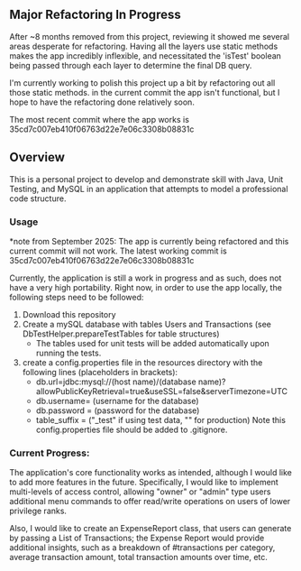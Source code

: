 ## Major Refactoring In Progress
After ~8 months removed from this project, reviewing it showed me several areas desperate for refactoring. Having all the layers use static methods makes the app incredibly inflexible, and necessitated the 'isTest' boolean being passed through each layer to determine the final DB query.

I'm currently working to polish this project up a bit by refactoring out all those static methods. in the current commit the app isn't functional, but I hope to have the refactoring done relatively soon. 

The most recent commit where the app works is 35cd7c007eb410f06763d22e7e06c3308b08831c 

## Overview
This is a personal project to develop and demonstrate skill with Java, Unit Testing, and MySQL in an application that 
attempts to model a professional code structure.





### Usage 

*note from September 2025: The app is currently being refactored and this current commit will not work. The latest working commit is 
35cd7c007eb410f06763d22e7e06c3308b08831c

Currently, the application is still a work in progress and as such, does not have a very high portability. Right now,
in order to use the app locally, the following steps need to be followed:

1) Download this repository
2) Create a mySQL database with tables Users and Transactions (see DbTestHelper.prepareTestTables for table structures)
   - The tables used for unit tests will be added automatically upon running the tests. 
3) create a config.properties file in the resources directory with the following lines (placeholders in brackets):
   - db.url=jdbc:mysql://(host name)/(database name)?allowPublicKeyRetrieval=true&useSSL=false&serverTimezone=UTC
   - db.username= (username for the database)
   - db.password = (password for the database)
   - table_suffix = ("_test" if using test data, "" for production)
   Note this config.properties file should be added to .gitignore. 

     

### Current Progress:

The application's core functionality works as intended, although I would like to add more features in the future. Specifically, I would like
to implement multi-levels of access control, allowing "owner" or "admin" type users additional menu commands to offer
read/write operations on users of lower privilege ranks. 

Also, I would like to create an ExpenseReport class, that users can generate by passing a List of Transactions; the 
Expense Report would provide additional insights, such as a breakdown of #transactions per category, average transaction
amount, total transaction amounts over time, etc. 

